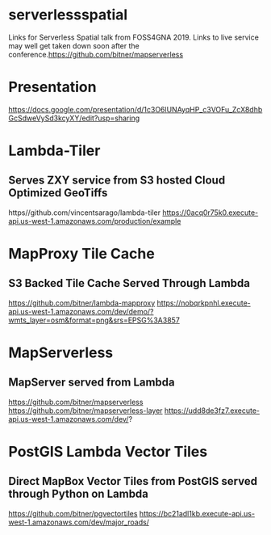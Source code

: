 # serverlessspatial

Links for Serverless Spatial talk from FOSS4GNA 2019. Links to live service may well get taken down soon after the conference.https://github.com/bitner/mapserverless

# Presentation
https://docs.google.com/presentation/d/1c3O6lUNAyqHP_c3VOFu_ZcX8dhbGcSdweVySd3kcyXY/edit?usp=sharing

# Lambda-Tiler
## Serves ZXY service from S3 hosted Cloud Optimized GeoTiffs
https//github.com/vincentsarago/lambda-tiler
https://0acq0r75k0.execute-api.us-west-1.amazonaws.com/production/example

# MapProxy Tile Cache
## S3 Backed Tile Cache Served Through Lambda
https://github.com/bitner/lambda-mapproxy
https://nobqrkpnhl.execute-api.us-west-1.amazonaws.com/dev/demo/?wmts_layer=osm&format=png&srs=EPSG%3A3857

# MapServerless
## MapServer served from Lambda
https://github.com/bitner/mapserverless
https://github.com/bitner/mapserverless-layer
https://udd8de3fz7.execute-api.us-west-1.amazonaws.com/dev/?

# PostGIS Lambda Vector Tiles
## Direct MapBox Vector Tiles from PostGIS served through Python on Lambda
https://github.com/bitner/pgvectortiles
https://bc21adl1kb.execute-api.us-west-1.amazonaws.com/dev/major_roads/
